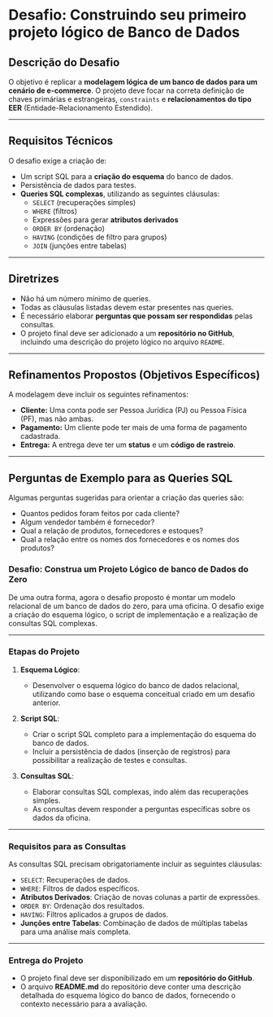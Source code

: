 # Desafio: Construindo seu primeiro projeto lógico de Banco de Dados

## Descrição do Desafio
O objetivo é replicar a **modelagem lógica de um banco de dados para um cenário de e-commerce**. O projeto deve focar na correta definição de chaves primárias e estrangeiras, `constraints` e **relacionamentos do tipo EER** (Entidade-Relacionamento Estendido).

---

## Requisitos Técnicos
O desafio exige a criação de:
* Um script SQL para a **criação do esquema** do banco de dados.
* Persistência de dados para testes.
* **Queries SQL complexas**, utilizando as seguintes cláusulas:
    * `SELECT` (recuperações simples)
    * `WHERE` (filtros)
    * Expressões para gerar **atributos derivados**
    * `ORDER BY` (ordenação)
    * `HAVING` (condições de filtro para grupos)
    * `JOIN` (junções entre tabelas)

---

## Diretrizes
* Não há um número mínimo de queries.
* Todas as cláusulas listadas devem estar presentes nas queries.
* É necessário elaborar **perguntas que possam ser respondidas** pelas consultas.
* O projeto final deve ser adicionado a um **repositório no GitHub**, incluindo uma descrição do projeto lógico no arquivo `README`.

---

## Refinamentos Propostos (Objetivos Específicos)
A modelagem deve incluir os seguintes refinamentos:
* **Cliente:** Uma conta pode ser Pessoa Jurídica (PJ) ou Pessoa Física (PF), mas não ambas.
* **Pagamento:** Um cliente pode ter mais de uma forma de pagamento cadastrada.
* **Entrega:** A entrega deve ter um **status** e um **código de rastreio**.

---

## Perguntas de Exemplo para as Queries SQL
Algumas perguntas sugeridas para orientar a criação das queries são:
* Quantos pedidos foram feitos por cada cliente?
* Algum vendedor também é fornecedor?
* Qual a relação de produtos, fornecedores e estoques?
* Qual a relação entre os nomes dos fornecedores e os nomes dos produtos?

### **Desafio: Construa um Projeto Lógico de banco de Dados do Zero**

De uma outra forma, agora o desafio proposto é montar um modelo relacional de um banco de dados do zero, para uma oficina. O desafio exige a criação do esquema lógico, o script de implementação e a realização de consultas SQL complexas.

---

### **Etapas do Projeto**

1.  **Esquema Lógico**:
    * Desenvolver o esquema lógico do banco de dados relacional, utilizando como base o esquema conceitual criado em um desafio anterior.

2.  **Script SQL**:
    * Criar o script SQL completo para a implementação do esquema do banco de dados.
    * Incluir a persistência de dados (inserção de registros) para possibilitar a realização de testes e consultas.

3.  **Consultas SQL**:
    * Elaborar consultas SQL complexas, indo além das recuperações simples.
    * As consultas devem responder a perguntas específicas sobre os dados da oficina.

---

### **Requisitos para as Consultas**

As consultas SQL precisam obrigatoriamente incluir as seguintes cláusulas:

* `SELECT`: Recuperações de dados.
* `WHERE`: Filtros de dados específicos.
* **Atributos Derivados**: Criação de novas colunas a partir de expressões.
* `ORDER BY`: Ordenação dos resultados.
* `HAVING`: Filtros aplicados a grupos de dados.
* **Junções entre Tabelas**: Combinação de dados de múltiplas tabelas para uma análise mais completa.

---

### **Entrega do Projeto**

* O projeto final deve ser disponibilizado em um **repositório do GitHub**.
* O arquivo **README.md** do repositório deve conter uma descrição detalhada do esquema lógico do banco de dados, fornecendo o contexto necessário para a avaliação.

